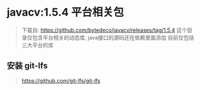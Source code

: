 # javacv:1.5.4 平台相关包

> 下载自: https://github.com/bytedeco/javacv/releases/tag/1.5.4
> 这个目录仅包含平台相关的动态库, java接口的源码还在依赖里面添加
> 目前仅包括三大平台的库

## 安装 git-lfs

> https://github.com/git-lfs/git-lfs
